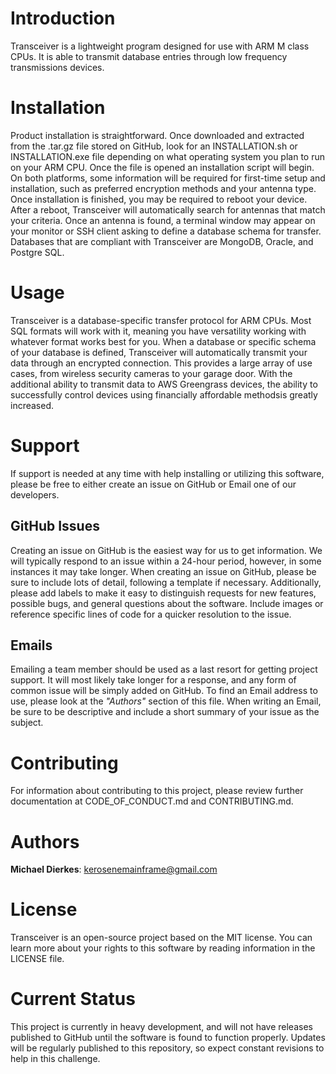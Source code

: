 # Introduction
Transceiver is a lightweight program designed for use with ARM M class CPUs. It is able to transmit database entries through low frequency transmissions devices.

# Installation
Product installation is straightforward. Once downloaded and extracted from the .tar.gz file stored on GitHub, look for an INSTALLATION.sh or INSTALLATION.exe file depending on what operating system you plan to run on your ARM CPU. Once the file is opened an installation script will begin. On both platforms, some information will be required for first-time setup and installation, such as preferred encryption methods and your antenna type. Once installation is finished, you may be required to reboot your device. After a reboot, Transceiver will automatically search for antennas that match your criteria. Once an antenna is found, a terminal window may appear on your monitor or SSH client asking to define a database schema for transfer. Databases that are compliant with Transceiver are MongoDB, Oracle, and Postgre SQL.

# Usage
Transceiver is a database-specific transfer protocol for ARM CPUs. Most SQL formats will work with it, meaning you have versatility working with whatever format works best for you. When a database or specific schema of your database is defined, Transceiver will automatically transmit your data through an encrypted connection. This provides a large array of use cases, from wireless security cameras to your garage door. With the additional ability to transmit data to AWS Greengrass devices, the ability to successfully control devices using financially affordable methodsis greatly increased.

# Support
If support is needed at any time with help installing or utilizing this software, please be free to either create an issue on GitHub or Email one of our developers.

## GitHub Issues
Creating an issue on GitHub is the easiest way for us to get information. We will typically respond to an issue within a 24-hour period, however, in some instances it may take longer. When creating an issue on GitHub, please be sure to include lots of detail, following a template if necessary. Additionally, please add labels to make it easy to distinguish requests for new features, possible bugs, and general questions about the software. Include images or reference specific lines of code for a quicker resolution to the issue.

## Emails
Emailing a team member should be used as a last resort for getting project support. It will most likely take longer for a response, and any form of common issue will be simply added on GitHub. To find an Email address to use, please look at the _"Authors"_ section of this file. When writing an Email, be sure to be descriptive and include a short summary of your issue as the subject.

# Contributing
For information about contributing to this project, please review further documentation at CODE_OF_CONDUCT.md and CONTRIBUTING.md.

# Authors
**Michael Dierkes**: kerosenemainframe@gmail.com

# License
Transceiver is an open-source project based on the MIT license. You can learn more about your rights to this software by reading information in the LICENSE file.

# Current Status
This project is currently in heavy development, and will not have releases published to GitHub until the software is found to function properly. Updates will be regularly published to this repository, so expect constant revisions to help in this challenge.
